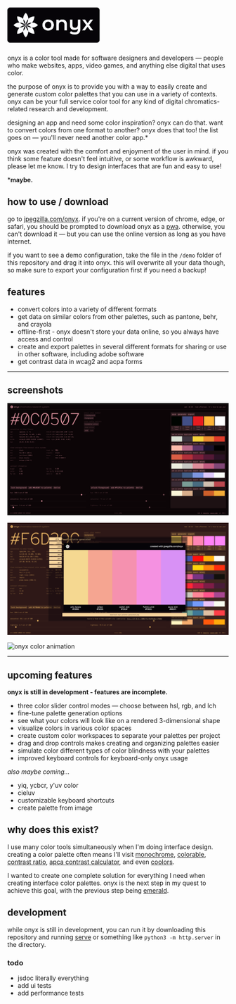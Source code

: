 <h1><img src="assets/img/onyx-wordmark.png" aria-hidden height="80em"></h1>

onyx is a color tool made for software designers and developers &mdash; people who make websites, apps, video games, and anything else digital that uses color.

the purpose of onyx is to provide you with a way to easily create and generate custom color palettes that you can use in a variety of contexts. onyx can be your full service color tool for any kind of digital chromatics-related research and development.

designing an app and need some color inspiration? onyx can do that. want to convert colors from one format to another? onyx does that too! the list goes on &mdash; you'll never need another color app.\*

onyx was created with the comfort and enjoyment of the user in mind. if you think some feature doesn't feel intuitive, or some workflow is awkward, please let me know. I try to design interfaces that are fun and easy to use!

\***maybe.**

## how to use / download

go to [jpegzilla.com/onyx](https://jpegzilla.com/onyx). if you're on a current version of chrome, edge, or safari, you should be prompted to download onyx as a [pwa](https://en.wikipedia.org/wiki/Progressive_web_app). otherwise, you can't download it &mdash; but you can use the online version as long as you have internet.

if you want to see a demo configuration, take the file in the `/demo` folder of this repository and drag it into onyx. this will overwrite all your data though, so make sure to export your configuration first if you need a backup!

## features

-   convert colors into a variety of different formats
-   get data on similar colors from other palettes, such as pantone, behr, and crayola
-   offline-first - onyx doesn't store your data online, so you always have access and control
-   create and export palettes in several different formats for sharing or use in other software, including adobe software
-   get contrast data in wcag2 and acpa forms

<hr>

## screenshots

![onyx screenshot](development-screenshots/116b2204a927debec9f1b0fcc11e7747.png)

![onyx screenshot](development-screenshots/fe483e8db9669587dff0741cf7e22e6f.png)

![onyx color animation](development-screenshots/3632ac531b8e4046ac573c4ddc3e4e54.gif)

<hr>

## upcoming features

**onyx is still in development - features are incomplete.**

-   three color slider control modes &mdash; choose between hsl, rgb, and lch
-   fine-tune palette generation options
-   see what your colors will look like on a rendered 3-dimensional shape
-   visualize colors in various color spaces
-   create custom color workspaces to separate your palettes per project
-   drag and drop controls makes creating and organizing palettes easier
-   simulate color different types of color blindness with your palettes
-   improved keyboard controls for keyboard-only onyx usage

_also maybe coming..._

-   yiq, ycbcr, y'uv color
-   cieluv
-   customizable keyboard shortcuts
-   create palette from image

## why does this exist?

I use many color tools simultaneously when I'm doing interface design. creating a color palette often means I'll visit [monochrome](https://monochrome.jxnblk.com/), [colorable](https://colorable.jxnblk.com/), [contrast ratio](https://contrast-ratio.com/), [apca contrast calculator](https://www.myndex.com/APCA/), and even [coolors](https://coolors.co/generate).

I wanted to create one complete solution for everything I need when creating interface color palettes. onyx is the next step in my quest to achieve this goal, with the previous step being [emerald](https://jpegzilla.com/emerald).

## development

while onyx is still in development, you can run it by downloading this repository and running [serve](https://www.npmjs.com/package/serve) or something like `python3 -m http.server` in the directory.

### todo

-   jsdoc literally everything
-   add ui tests
-   add performance tests
